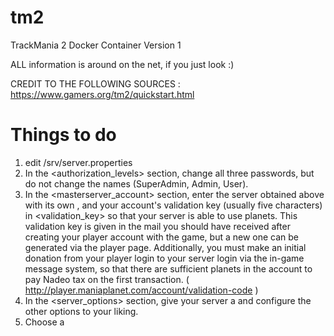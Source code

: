 # tm2
TrackMania 2 Docker Container
Version 1

ALL information is around on the net, if you just look :)

CREDIT TO THE FOLLOWING SOURCES :
https://www.gamers.org/tm2/quickstart.html

# Things to do

1. edit /srv/server.properties
2. In the <authorization_levels> section, change all three passwords, but do not change the names (SuperAdmin, Admin, User).
3. In the <masterserver_account> section, enter the server <login> obtained above with its own <password>, and your account's validation key (usually five characters) in <validation_key> so that your server is able to use planets. This validation key is given in the mail you should have received after creating your player account with the game, but a new one can be generated via the player page. Additionally, you must make an initial donation from your player login to your server login via the in-game message system, so that there are sufficient planets in the account to pay Nadeo tax on the first transaction. ( http://player.maniaplanet.com/account/validation-code )
4. In the <server_options> section, give your server a <name> and configure the other options to your liking.
5. Choose a <title>: Canyon, Stadium, or Valley.
6. Choose and edit a match settings file, e.g. TM2/UserData/Maps/MatchSettings/TM<title>A.txt, to your liking (see the server readme for details, although that's for TMF so some things are different).
7. On your firewall/router, open the server port 2350 and the P2P port 3450 for both UDP and TCP traffic, but not the XMLRPC port 5000. For the Dedimania system in XASECO2 port 8002 needs to be open as well. For more information on this, PortForward.com may be useful.
8. A standard startup script called RunSrv.sh is included in the zip, so review/edit it if needed:
   #!/bin/sh
   ./ManiaPlanetServer /game_settings=MatchSettings/TM<title>A.txt /dedicated_cfg=dedicated_cfg.txt /title=TM<title>
or use a corresponding RunSrv.bat:
   ManiaplanetServer.exe /game_settings=MatchSettings/TM<title>A.txt /dedicated_cfg=dedicated_cfg.txt /title=TM<title>